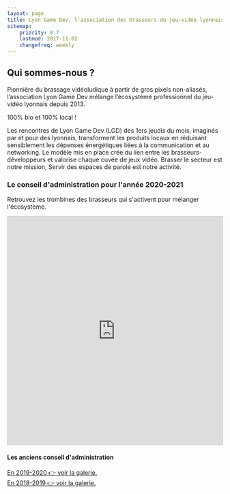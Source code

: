 ```yaml
---
layout: page
title: Lyon Game Dev, l'association des brasseurs du jeu-vidéo lyonnais.
sitemap:
    priority: 0.7
    lastmod: 2017-11-02
    changefreq: weekly
---
```

## Qui sommes-nous ?

Pionnière du brassage vidéoludique à partir de gros pixels non-aliasés, l’association Lyon Game Dev mélange l’écosystème professionnel du jeu-vidéo lyonnais depuis 2013.

100% bio et 100% local !

Les rencontres de Lyon Game Dev (LGD) des 1ers jeudis du mois, imaginés par et pour des lyonnais, transforment les produits locaux en réduisant sensiblement les dépenses énergétiques liées à la communication et au networking. Le modèle mis en place crée du lien entre les brasseurs-développeurs et valorise chaque cuvée de jeux vidéo.
Brasser le secteur est notre mission,
Servir des espaces de parole est notre activité.

### Le conseil d'administration pour l'année 2020-2021

<div class="box">
  <p>
  Retrouvez les trombines des brasseurs qui s'activent pour mélanger l'écosystème.
  </p>
</div>

<iframe class="airtable-embed" src="https://airtable.com/embed/shr8wokiEf3BW0Wk1?backgroundColor=purple&viewControls=on" frameborder="0" onmousewheel="" width="100%" height="533" style="background: transparent; border: 1px solid #ccc;"></iframe>

#### Les anciens conseil d'administration

[En 2019-2020 👉 voir la galerie.](https://airtable.com/shr2pgdrcHWH0TDNZ)  
[En 2018-2019 👉 voir la galerie.](https://airtable.com/shrtZiZRMQDOVmB2I)
